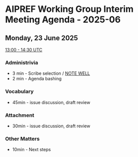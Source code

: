 # AIPREF Working Group Interim Meeting Agenda - 2025-06

## Monday, 23 June 2025

[13:00 - 14:30 UTC](https://www.timeanddate.com/worldclock/fixedtime.html?iso=20250623T1300)

### Administrivia

*  3 min - Scribe selection / [NOTE WELL](https://www.ietf.org/about/note-well/)
*  2 min - Agenda bashing

### Vocabulary

* 45min - issue discussion, draft review

### Attachment

* 30min - issue discussion, draft review

### Other Matters

* 10min - Next steps
